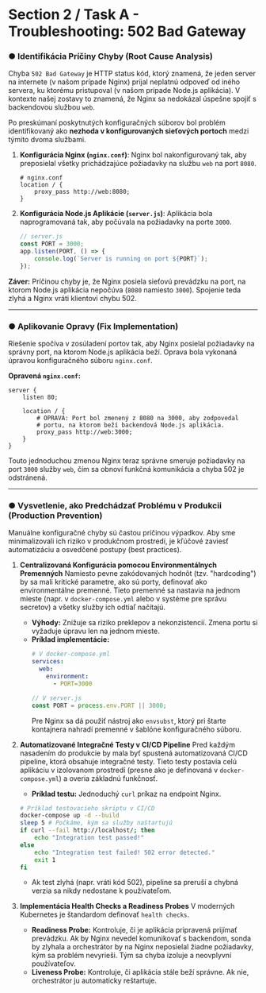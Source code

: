 # Section 2 / Task A - Troubleshooting: 502 Bad Gateway

### ● Identifikácia Príčiny Chyby (Root Cause Analysis)

Chyba `502 Bad Gateway` je HTTP status kód, ktorý znamená, že jeden server na internete (v našom prípade Nginx) prijal neplatnú odpoveď od iného servera, ku ktorému pristupoval (v našom prípade Node.js aplikácia). V kontexte našej zostavy to znamená, že Nginx sa nedokázal úspešne spojiť s backendovou službou `web`.

Po preskúmaní poskytnutých konfiguračných súborov bol problém identifikovaný ako **nezhoda v konfigurovaných sieťových portoch** medzi týmito dvoma službami.

1.  **Konfigurácia Nginx (`nginx.conf`)**:
    Nginx bol nakonfigurovaný tak, aby preposielal všetky prichádzajúce požiadavky na službu `web` na port `8080`.
    ```nginx
    # nginx.conf
    location / {
        proxy_pass http://web:8080;
    }
    ```

2.  **Konfigurácia Node.js Aplikácie (`server.js`)**:
    Aplikácia bola naprogramovaná tak, aby počúvala na požiadavky na porte `3000`.
    ```javascript
    // server.js
    const PORT = 3000;
    app.listen(PORT, () => {
        console.log(`Server is running on port ${PORT}`);
    });
    ```

**Záver:** Príčinou chyby je, že Nginx posiela sieťovú prevádzku na port, na ktorom Node.js aplikácia nepočúva (`8080` namiesto `3000`). Spojenie teda zlyhá a Nginx vráti klientovi chybu 502.

---
### ● Aplikovanie Opravy (Fix Implementation)

Riešenie spočíva v zosúladení portov tak, aby Nginx posielal požiadavky na správny port, na ktorom Node.js aplikácia beží. Oprava bola vykonaná úpravou konfiguračného súboru `nginx.conf`.

**Opravená `nginx.conf`:**
```nginx
server {
    listen 80;

    location / {
        # OPRAVA: Port bol zmenený z 8080 na 3000, aby zodpovedal
        # portu, na ktorom beží backendová Node.js aplikácia.
        proxy_pass http://web:3000;
    }
}
```
Touto jednoduchou zmenou Nginx teraz správne smeruje požiadavky na port `3000` služby `web`, čím sa obnoví funkčná komunikácia a chyba 502 je odstránená.

---
### ● Vysvetlenie, ako Predchádzať Problému v Produkcii (Production Prevention)

Manuálne konfiguračné chyby sú častou príčinou výpadkov. Aby sme minimalizovali ich riziko v produkčnom prostredí, je kľúčové zaviesť automatizáciu a osvedčené postupy (best practices).

1.  **Centralizovaná Konfigurácia pomocou Environmentálnych Premenných**
    Namiesto pevne zakódovaných hodnôt (tzv. "hardcoding") by sa mali kritické parametre, ako sú porty, definovať ako environmentálne premenné. Tieto premenné sa nastavia na jednom mieste (napr. v `docker-compose.yml` alebo v systéme pre správu secretov) a všetky služby ich odtiaľ načítajú.

    *   **Výhody:** Znižuje sa riziko preklepov a nekonzistencií. Zmena portu si vyžaduje úpravu len na jednom mieste.
    *   **Príklad implementácie:**
        ```yaml
        # V docker-compose.yml
        services:
          web:
            environment:
              - PORT=3000
        ```
        ```javascript
        // V server.js
        const PORT = process.env.PORT || 3000;
        ```
        Pre Nginx sa dá použiť nástroj ako `envsubst`, ktorý pri štarte kontajnera nahradí premenné v šablóne konfiguračného súboru.

2.  **Automatizované Integračné Testy v CI/CD Pipeline**
    Pred každým nasadením do produkcie by mala byť spustená automatizovaná CI/CD pipeline, ktorá obsahuje integračné testy. Tieto testy postavia celú aplikáciu v izolovanom prostredí (presne ako je definovaná v `docker-compose.yml`) a overia základnú funkčnosť.

    *   **Príklad testu:** Jednoduchý `curl` príkaz na endpoint Nginx.
      ```bash
      # Príklad testovacieho skriptu v CI/CD
      docker-compose up -d --build
      sleep 5 # Počkáme, kým sa služby naštartujú
      if curl --fail http://localhost/; then
          echo "Integration test passed!"
      else
          echo "Integration test failed! 502 error detected."
          exit 1
      fi
      ```
    *   Ak test zlyhá (napr. vráti kód 502), pipeline sa preruší a chybná verzia sa nikdy nedostane k používateľom.

3.  **Implementácia Health Checks a Readiness Probes**
    V moderných Kubernetes je štandardom definovať `health checks`.
    *   **Readiness Probe:** Kontroluje, či je aplikácia pripravená prijímať prevádzku. Ak by Nginx nevedel komunikovať s backendom, sonda by zlyhala a orchestrátor by na Nginx neposielal žiadne požiadavky, kým sa problém nevyrieši. Tým sa chyba izoluje a neovplyvní používateľov.
    *   **Liveness Probe:** Kontroluje, či aplikácia stále beží správne. Ak nie, orchestrátor ju automaticky reštartuje.
